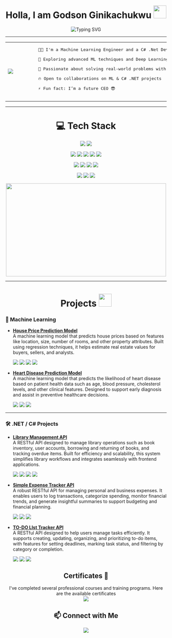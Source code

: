 <h1 align="center">
  Holla, I am Godson Ginikachukwu 
  <img src="https://media.giphy.com/media/hvRJCLFzcasrR4ia7z/giphy.gif" width="40px"/>
</h1>

<p align="center">
  <img src="https://readme-typing-svg.demolab.com?font=Fira+Code&duration=2500&pause=1000&center=true&vCenter=true&width=500&lines=Machine+Learning+Engineer+%F0%9F%92%BB;C%23+.NET+Developer+%F0%9F%93%88;Data+Scientist+%F0%9F%94%A7" alt="Typing SVG" />
</p>

<hr/>
<table>
  <tr>
    <td>
      <img src="https://i.imgur.com/0f2lvTY.gif">
    </td>
    <td>
      <pre>
        👦🏻 I'm a Machine Learning Engineer and a C# .Net Developer<br>
        💯 Exploring advanced ML techniques and Deep Learning<br>
        🚀 Passionate about solving real-world problems with data<br>
        🔥 Open to collaborations on ML & C# .NET projects<br>
        ⚡ Fun fact: I’m a future CEO 😎
      </pre>
    </td>
  </tr>
</table>



<hr/>
<h1 align="center">
  💻 Tech Stack
</h1>

<p align="center">
  <img src="https://img.shields.io/badge/Python-3776AB?style=for-the-badge&logo=python&logoColor=white"/>
  <img src="https://img.shields.io/badge/C%23-239120?style=for-the-badge&logo=c-sharp&logoColor=white"/>
</p>
<p align="center">
  <img src="https://img.shields.io/badge/Pandas-150458?style=for-the-badge&logo=pandas&logoColor=white"/>
  <img src="https://img.shields.io/badge/NumPy-013243?style=for-the-badge&logo=numpy&logoColor=white"/>
  <img src="https://img.shields.io/badge/Scikit--Learn-F7931E?style=for-the-badge&logo=scikit-learn&logoColor=white"/>
  <img src="https://img.shields.io/badge/Matplotlib-11557C?style=for-the-badge&logo=matplotlib&logoColor=white"/>
  <img src="https://img.shields.io/badge/Seaborn-477893?style=for-the-badge&logo=seaborn&logoColor=white"/>
</p>
<p align="center">
  <img src="https://img.shields.io/badge/Microsoft_Azure-0089D6?style=for-the-badge&logo=microsoftazure&logoColor=white"/>
  <img src="https://img.shields.io/badge/.NET-512BD4?style=for-the-badge&logo=dotnet&logoColor=white"/>
  <img src="https://img.shields.io/badge/Git-F05032?style=for-the-badge&logo=git&logoColor=white"/>
  <img src="https://img.shields.io/badge/SQL_Server-CC2927?style=for-the-badge&logo=microsoftsqlserver&logoColor=white"/>
</p>
<p align="center">
  <img src="https://img.shields.io/badge/Jupyter-FA0E00?style=for-the-badge&logo=jupyter&logoColor=white"/>
  <img src="https://img.shields.io/badge/Visual_Studio-5C2D91?style=for-the-badge&logo=visual-studio&logoColor=white"/>
  <img src="https://img.shields.io/badge/VS_Code-0078D4?style=for-the-badge&logo=visual-studio-code&logoColor=white"/>
</p>

<p align="center">
  <img src="https://media.giphy.com/media/SWoSkN6DxTszqIKEqv/giphy.gif" width="500" height="290">
</p>
<hr/>



<h1 align="center">
   Projects
  <img src="https://i.imgur.com/V2Gdteo.gif" width="40px" />
</h1>

<h3>
  🧠 Machine Learning
</h3>

- **[House Price Prediction Model](https://github.com/godsonginika/Data-Science-ML-Projects/tree/main/House%20Price%20Prediction%20Model)**  
  A machine learning model that predicts house prices based on features like location, size, number of rooms, and other property attributes. Built using regression techniques, it helps estimate real estate values for buyers, sellers, and analysts.
  <p>
    <img src="https://img.shields.io/badge/Python-3776AB?style=flat-square&logo=python&logoColor=white"/>
    <img src="https://img.shields.io/badge/Scikit--Learn-F7931E?style=flat-square&logo=scikit-learn&logoColor=white"/>
    <img src="https://img.shields.io/badge/Pandas-150458?style=flat-square&logo=pandas&logoColor=white"/>
    <img src="https://img.shields.io/badge/SHAP-FF5F00?style=flat-square&logoColor=white"/>
  </p>

- **[Heart Disease Prediction Model](https://github.com/godsonginika/Data-Science-ML-Projects/tree/main/Heart%20Disease%20Prediction%20Model)**  
  A machine learning model that predicts the likelihood of heart disease based on patient health data such as age, blood pressure, cholesterol levels, and other clinical features. Designed to support early diagnosis and assist in preventive healthcare decisions. 
  <p>
    <img src="https://img.shields.io/badge/Python-3776AB?style=flat-square&logo=python&logoColor=white"/>
    <img src="https://img.shields.io/badge/Scikit--Learn-F7931E?style=flat-square&logo=scikit-learn&logoColor=white"/>
    <img src="https://img.shields.io/badge/Pandas-150458?style=flat-square&logo=pandas&logoColor=white"/>
  </p>

---

### 🛠 .NET / C# Projects

- **[Library Management API](https://github.com/godsonginika/ASP.NET-Web-API/tree/main/LibraryInfo)**  
  A RESTful API designed to manage library operations such as book inventory, user accounts, borrowing and returning of books, and tracking overdue items. Built for efficiency and scalability, this system simplifies library workflows and integrates seamlessly with frontend applications. 
  <p>
    <img src="https://img.shields.io/badge/C%23-239120?style=flat-square&logo=c-sharp&logoColor=white"/>
    <img src="https://img.shields.io/badge/.NET-512BD4?style=flat-square&logo=dotnet&logoColor=white"/>
    <img src="https://img.shields.io/badge/EF%20Core-512BD4?style=flat-square&logo=.net&logoColor=white"/>
    <img src="https://img.shields.io/badge/SQL_Server-CC2927?style=for-the-badge&logo=microsoftsqlserver&logoColor=white"/>
  </p>

- **[Simple Expense Tracker API](https://github.com/godsonginika/ASP.NET-Web-API/tree/main/Simple%20Expense%20Tracker%20API)**  
  A robust RESTful API for managing personal and business expenses. It enables users to log transactions, categorize spending, monitor financial trends, and generate insightful summaries to support budgeting and financial planning. 
  <p>
    <img src="https://img.shields.io/badge/C%23-239120?style=flat-square&logo=c-sharp&logoColor=white"/>
    <img src="https://img.shields.io/badge/SQL%20Server-CC2927?style=flat-square&logo=microsoft-sql-server&logoColor=white"/>
    <img src="https://img.shields.io/badge/.NET-512BD4?style=flat-square&logo=dotnet&logoColor=white"/>
  </p>

- **[TO-DO LIst Tracker API](https://github.com/godsonginika/ASP.NET-Web-API/tree/main/Simple%20Expense%20Tracker%20API)**  
  A RESTful API designed to help users manage tasks efficiently. It supports creating, updating, organizing, and prioritizing to-do items, with features for setting deadlines, marking task status, and filtering by category or completion. 
  <p>
    <img src="https://img.shields.io/badge/C%23-239120?style=flat-square&logo=c-sharp&logoColor=white"/>
    <img src="https://img.shields.io/badge/SQL%20Server-CC2927?style=flat-square&logo=microsoft-sql-server&logoColor=white"/>
    <img src="https://img.shields.io/badge/.NET-512BD4?style=flat-square&logo=dotnet&logoColor=white"/>
  </p>

<h2 align="center">
   Certificates 📜
</h2>
<p align="center">
  I've completed several professional courses and training programs.
  Here are the available certificates<br>
  <a href="https://drive.google.com/drive/folders/1O4h68VxSt95-wZnp1peXE9Ld8207_hjt?usp=drive_link" target="_blank">
    <img src="https://img.shields.io/badge/View_on-Google_Drive-4285F4?style=for-the-badge&logo=google-drive&logoColor=white" />
  </a>
</p>

<h2 align="center">📫 Connect with Me</h2>

<p align="center">
  <a href="https://www.linkedin.com/in/godsonginika" target="_blank">
    <img src="https://img.shields.io/badge/LinkedIn-Connect-blue?style=for-the-badge&logo=linkedin&logoColor=white" />
  </a>
</p>

